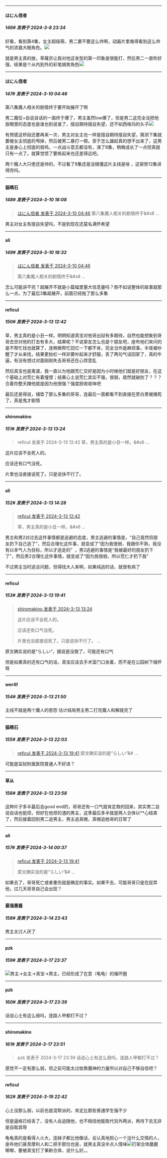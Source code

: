 ﻿
*****

####  はにん信者  
##### 146#       发表于 2024-3-8 23:34

好看，看到第4集，女主超级萌，男二要不要这么帅啊，动画片里难得看到这么帅气的浓眉大眼角色。<img src="https://static.saraba1st.com/image/smiley/face2017/105.png" referrerpolicy="no-referrer">

就是男主真的挫，草薙京让我对他这发型的第一印象是很能打，然后男二一直吹好强，结果是个从内到外的彩笔搞笑角色<img src="https://static.saraba1st.com/image/smiley/face2017/009.gif" referrerpolicy="no-referrer">


*****

####  はにん信者  
##### 147#       发表于 2024-3-10 04:46

第八集魔人相关的剧情终于要开始展开了啊

男二魔怔+自说自话的一面终于爆了，男主虽然low爆了，但是男二这完全没把他放眼里的态度也是谁也别说谁了，擅自期待擅自失望，还不如西格玛的头子<img src="https://static.saraba1st.com/image/smiley/face2017/018.png" referrerpolicy="no-referrer">

有预感这桥段还要再来一次，男主对女主也一样是擅自期待擅自失望，猜测下集就要被女主彻底的甩掉，然后被男二暴打一顿。至于怎么雄起真的想不出来了，这男主是身心上彻底的弱鸡，一点战斗意志都没有，演了8集，稍微成长了一点但真就只有一点了。就算觉悟了要练起来也还差得远吧。

两个魔人大只佬还是帅的，不过看了8集还是没搞懂这片主线是啥 ，这架势12集讲得完吗。


*****

####  猫睛石  
##### 148#       发表于 2024-3-10 18:08

<blockquote><a href="httphttps://bbs.saraba1st.com/2b/forum.php?mod=redirect&amp;goto=findpost&amp;pid=64205342&amp;ptid=2135261" target="_blank">はにん信者 发表于 2024-3-10 04:46</a>
第八集魔人相关的剧情终于&amp;#x8 ...</blockquote>
男主对女主有擅自失望吗，不是到现在还莫名满怀希望


*****

####  ali  
##### 149#       发表于 2024-3-10 18:33

<blockquote><a href="httphttps://bbs.saraba1st.com/2b/forum.php?mod=redirect&amp;goto=findpost&amp;pid=64205342&amp;ptid=2135261" target="_blank">はにん信者 发表于 2024-3-10 04:46</a>

第八集魔人相关的剧情终于&amp;#x8 ...</blockquote>
怎么可能讲不完？超展开不就是小篇幅里塞大信息量吗？倒不如说整体的故事就那么一点，为了最后3集超展开，前面已经拖了那么多集


*****

####  reficul  
##### 150#       发表于 2024-3-13 12:42

草，男主真的是小丑一样。明明知道真宝对他哥出狱有多期待，自然也能想象到哥哥去世对他的打击有多大，结果呢？不说挚友怎么也是个朋友吧，座布他们来问的是不帮忙找也就算了，连稍微帮忙回忆一下都不肯，完全当作是麻烦事。半夜被吵醒了才从来找，结果更抬杠一样非要吵起来才舒服，丢了两句气话回家了，真的牛逼，有没有想过对面刚刚失去哥哥还在心烦意乱

然后真宝也是离谱，我一直以为他跟荒仁交好是因为小时候他们就是好朋友，在这个基础上对荒仁有着憧憬；结果心土说荒仁其实不强，很弱，居然就破防了？？？合着你整天蹭他就是因为他很强？强度厨收收味吧

最后还是得说，铺垫了那么多集的哥哥，连最后一面都看不到直接在旁白里被捅死了，真是鬼才剧情


*****

####  shiromakino  
##### 151#       发表于 2024-3-13 13:24

<blockquote>reficul 发表于 2024-3-13 12:42
草，男主真的是小丑一样。&amp;#x6 ...</blockquote>
这片应该不会死人的。

应该还有口气没死。

片里也没直接说死了。只是说快不行了。


*****

####  ali  
##### 152#       发表于 2024-3-13 14:28

<blockquote><a href="httphttps://bbs.saraba1st.com/2b/forum.php?mod=redirect&amp;goto=findpost&amp;pid=64240080&amp;ptid=2135261" target="_blank">reficul 发表于 2024-3-13 12:42</a>

草，男主真的是小丑一样。&amp;#x6 ...</blockquote>
男主和男2对过去这件事情都是逃避的态度，男主逃避的事情是，“自己竟然将朋友扔下自己逃了”，然后合理化这件事，就变成了“因为我很弱，我跟你不熟，我没有以本气人为目标，所以才逃走的”  ，男2逃避的事情是“我被最好的朋友扔下了”，然后男2合理化这件事情，就变成了“因为我很弱，所以荒仁才扔下我”

不过男主当时逃没问题，但得找大人来啊，如果纯逃的话，就很有病了


*****

####  reficul  
##### 153#       发表于 2024-3-13 19:41

<blockquote><a href="httphttps://bbs.saraba1st.com/2b/forum.php?mod=redirect&amp;goto=findpost&amp;pid=64240512&amp;ptid=2135261" target="_blank">shiromakino 发表于 2024-3-13 13:24</a>

这片应该不会死人的。

应该还有口气没死。

片里也没直接说死了。只是说快不行了。 ...</blockquote>
原文确实说的是“らしい“，据说是没救了，可能还有口气

但是如果真的还有口气的话，真宝应该去手术室门口坐着，而不是在公园树下缅怀呀


*****

####  wer4f  
##### 154#       发表于 2024-3-13 21:50

主线不就是两个魔人的恩怨 估计结局男主男二打完魔人和解就完了


*****

####  猫睛石  
##### 155#       发表于 2024-3-13 22:03

<blockquote><a href="httphttps://bbs.saraba1st.com/2b/forum.php?mod=redirect&amp;goto=findpost&amp;pid=64244083&amp;ptid=2135261" target="_blank">reficul 发表于 2024-3-13 19:41</a>
原文确实说的是“らしい“&amp;# ...</blockquote>
可能是监狱附属医院普通人不好进？


*****

####  草从  
##### 156#       发表于 2024-3-13 23:58

这种片子多半最后会good end的，哥哥还有一口气就肯定救的回来，其实男二自说自话也挺烦，但好在他烦的渣的男主，这季最后多半就是两人合体以**心结束了，然后接着回到男二追男主，男主追真幌，真幌追她哥的日常了


*****

####  ali  
##### 157#       发表于 2024-3-14 00:37

<blockquote><a href="httphttps://bbs.saraba1st.com/2b/forum.php?mod=redirect&amp;goto=findpost&amp;pid=64244083&amp;ptid=2135261" target="_blank">reficul 发表于 2024-3-13 19:41</a>

原文确实说的是“らしい“&amp;# ...</blockquote>
如果去了，哥哥死亡或者重伤就是确定的事实。如果不去，可能哥哥只是在捉弄他，过几天哥哥自己会出现？


*****

####  最强惠酱  
##### 158#       发表于 2024-3-14 23:43

男主太讨人厌了


*****

####  pzk  
##### 159#       发表于 2024-3-17 23:37

<img src="https://static.saraba1st.com/image/smiley/face2017/067.png" referrerpolicy="no-referrer">男主→女主→真宝→男主，已经形成了在意（龟龟）的循环圈

*****

####  pzk  
##### 160#       发表于 2024-3-17 23:39

话说心土有这么弱吗，连路人甲都打不过？


*****

####  shiromakino  
##### 161#       发表于 2024-3-17 23:51

<blockquote>pzk 发表于 2024-3-17 23:39
话说心土有这么弱吗，连路人甲都打不过？</blockquote>
感觉不一定有那么弱，但之前可能太过依靠魔神的力量所以对自己不够自信吧？


*****

####  reficul  
##### 162#       发表于 2024-3-19 22:42

心土没那么弱，以前也是混帮派的，肯定比那些普通学生强不少

但是逼格已经丢了，没有人会追随他，也不相信他能取代另外两派，再待下去无非是自取其辱

龟龟真的是看得人火大，连妹子都比他像话，会认真地担心一个没什么交情的人，座布他们甚至摩利人和二把手那位也是，就男主真没半点人情味<img src="https://static.saraba1st.com/image/smiley/face2017/001.png" referrerpolicy="no-referrer">打架合体磨磨唧唧，要被真宝打了果断合体，说什么好。。

